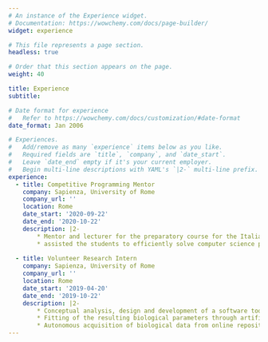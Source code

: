 ```yaml
---
# An instance of the Experience widget.
# Documentation: https://wowchemy.com/docs/page-builder/
widget: experience

# This file represents a page section.
headless: true

# Order that this section appears on the page.
weight: 40

title: Experience
subtitle:

# Date format for experience
#   Refer to https://wowchemy.com/docs/customization/#date-format
date_format: Jan 2006

# Experiences.
#   Add/remove as many `experience` items below as you like.
#   Required fields are `title`, `company`, and `date_start`.
#   Leave `date_end` empty if it's your current employer.
#   Begin multi-line descriptions with YAML's `|2-` multi-line prefix.
experience:
  - title: Competitive Programming Mentor
    company: Sapienza, University of Rome
    company_url: ''
    location: Rome
    date_start: '2020-09-22'
    date_end: '2020-10-22'
    description: |2- 
        * Mentor and lecturer for the preparatory course for the Italian Olympiads of Informatics;
        * assisted the students to efficiently solve computer science problems.
        
  - title: Volunteer Research Intern
    company: Sapienza, University of Rome
    company_url: ''
    location: Rome
    date_start: '2019-04-20'
    date_end: '2019-10-22'
    description: |2-
        * Conceptual analysis, design and development of a software toolchain for the generation of simulable cellular models;
        * Fitting of the resulting biological parameters through artificial intelligence techniques;
        * Autonomous acquisition of biological data from online repositories.
---
```

